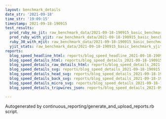 ```yaml
---
layout: benchmark_details
date_str: '2021-09-18'
time_str: '19:09:15'
timestamp: 2021-09-18-190915
test_results:
  prod_ruby_no_jit: raw_benchmark_data/2021-09-18-190915_basic_benchmark_prod_ruby_no_jit.json
  prod_ruby_with_yjit: raw_benchmark_data/2021-09-18-190915_basic_benchmark_prod_ruby_with_yjit.json
  ruby_30_with_mjit: raw_benchmark_data/2021-09-18-190915_basic_benchmark_ruby_30_with_mjit.json
  yjit_stats: raw_benchmark_data/2021-09-18-190915_basic_benchmark_yjit_stats.json
reports:
  blog_speed_headline_html: reports/blog_speed_headline_2021-09-18-190915.html
  blog_speed_details_html: reports/blog_speed_details_2021-09-18-190915.html
  blog_speed_details_raw_details_html: reports/blog_speed_details_2021-09-18-190915.raw_details.html
  blog_speed_details_svg: reports/blog_speed_details_2021-09-18-190915.svg
  blog_speed_details_head_svg: reports/blog_speed_details_2021-09-18-190915.head.svg
  blog_speed_details_back_svg: reports/blog_speed_details_2021-09-18-190915.back.svg
  blog_speed_details_micro_svg: reports/blog_speed_details_2021-09-18-190915.micro.svg
  blog_speed_details_tripwires_json: reports/blog_speed_details_2021-09-18-190915.tripwires.json

---
```

Autogenerated by continuous_reporting/generate_and_upload_reports.rb script.
